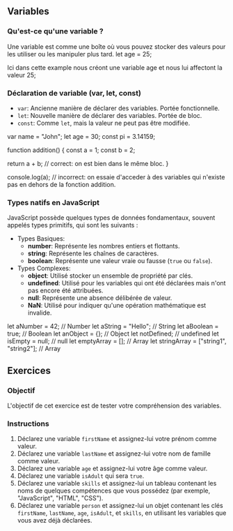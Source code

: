 ## Variables

### Qu'est-ce qu'une variable ?

Une variable est comme une boîte où vous pouvez stocker des valeurs pour les utiliser ou les manipuler plus tard.
<SyntaxHighlighter language="javascript" style="materialDark">
let age = 25;
</SyntaxHighlighter>

Ici dans cette example nous créont une variable age et nous lui affectont la valeur 25;

### Déclaration de variable (var, let, const)

- `var`: Ancienne manière de déclarer des variables. Portée fonctionnelle.
- `let`: Nouvelle manière de déclarer des variables. Portée de bloc.
- `const`: Comme `let`, mais la valeur ne peut pas être modifiée.

<SyntaxHighlighter language="javascript" style="materialDark">
var name = "John";
let age = 30;
const pi = 3.14159;

function addition() {
const a = 1;
const b = 2;

return a + b; // correct: on est bien dans le même bloc.
}

console.log(a); // incorrect: on essaie d'acceder à des variables qui n'existe pas en dehors de la fonction addition.
</SyntaxHighlighter>

### Types natifs en JavaScript

JavaScript possède quelques types de données fondamentaux, souvent appelés types primitifs, qui sont les suivants :

- Types Basiques:
  - **number**: Représente les nombres entiers et flottants.
  - **string**: Représente les chaînes de caractères.
  - **boolean**: Représente une valeur vraie ou fausse (`true` ou `false`).
- Types Complexes:
  - **object**: Utilisé stocker un ensemble de propriété par clés.
  - **undefined**: Utilisé pour les variables qui ont été déclarées mais n'ont pas encore été attribuées.
  - **null**: Représente une absence délibérée de valeur.
  - **NaN**: Utilisé pour indiquer qu'une opération mathématique est invalide.

<SyntaxHighlighter language="javascript" style="materialDark">
let aNumber = 42; // Number
let aString = "Hello"; // String
let aBoolean = true; // Boolean
let anObject = {}; // Object
let notDefined; // undefined
let isEmpty = null; // null
let emptyArray = []; // Array
let stringArray = ["string1", "string2"]; // Array
</SyntaxHighlighter>

## Exercices

### Objectif

L'objectif de cet exercice est de tester votre compréhension des variables.

### Instructions

1. Déclarez une variable `firstName` et assignez-lui votre prénom comme valeur.
2. Déclarez une variable `lastName` et assignez-lui votre nom de famille comme valeur.
3. Déclarez une variable `age` et assignez-lui votre âge comme valeur.
4. Déclarez une variable `isAdult` qui sera `true`.
5. Déclarez une variable `skills` et assignez-lui un tableau contenant les noms de quelques compétences que vous possédez (par exemple, "JavaScript", "HTML", "CSS").
6. Déclarez une variable `person` et assignez-lui un objet contenant les clés `firstName`, `lastName`, `age`, `isAdult`, et `skills`, en utilisant les variables que vous avez déjà déclarées.
